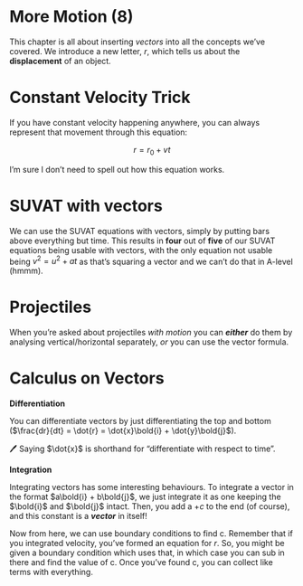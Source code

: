 # More Motion (8)

This chapter is all about inserting *vectors* into all the concepts we’ve covered. We introduce a new letter, $r$, which tells us about the **displacement** of an object.

# Constant Velocity Trick

If you have constant velocity happening anywhere, you can always represent that movement through this equation:

$$
r = r_0 + vt
$$

I’m sure I don’t need to spell out how this equation works.

# SUVAT with vectors

We can use the SUVAT equations with vectors, simply by putting bars above everything but time. This results in **four** out of **five** of our SUVAT equations being usable with vectors, with the only equation not usable being $v^2=u^2+at$ as that’s squaring a vector and we can’t do that in A-level (hmmm).

# Projectiles

When you’re asked about projectiles *with motion* you can ***either*** do them by analysing vertical/horizontal separately, *or* you can use the vector formula. 

# Calculus on Vectors

**Differentiation**

You can differentiate vectors by just differentiating the top and bottom ($\frac{dr}{dt} = \dot{r} = \dot{x}\bold{i} + \dot{y}\bold{j}$).

<aside>
🖊️ Saying $\dot{x}$ is shorthand for “differentiate with respect to time”.

</aside>

**Integration**

Integrating vectors has some interesting behaviours. To integrate a vector in the format $a\bold{i} + b\bold{j}$, we just integrate it as one keeping the $\bold{i}$ and $\bold{j}$ intact. Then, you add a $+ c$ to the end (of course), and this constant is a ***vector*** in itself! 

Now from here, we can use boundary conditions to find c. Remember that if you integrated velocity, you’ve formed an equation for $r$. So, you might be given a boundary condition which uses that, in which case you can sub in there and find the value of c. Once you’ve found c, you can collect like terms with everything.